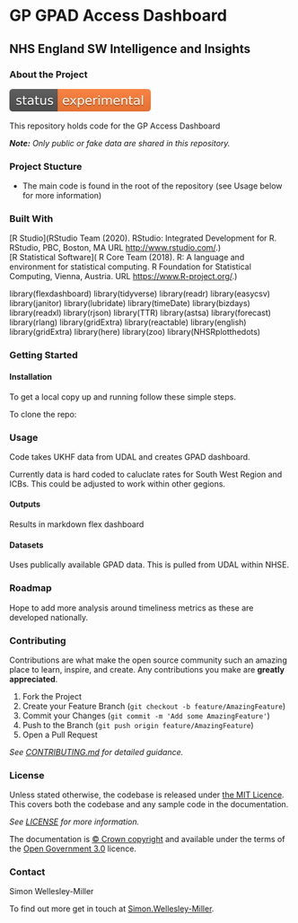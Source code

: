# GP GPAD Access Dashboard
## NHS England SW Intelligence and Insights

### About the Project

[![status: experimental](https://github.com/GIScience/badges/raw/master/status/experimental.svg)](https://github.com/GIScience/badges#experimental)

This repository holds code for the GP Access Dashboard

_**Note:** Only public or fake data are shared in this repository._

### Project Stucture

- The main code is found in the root of the repository (see Usage below for more information)

### Built With

[R Studio](RStudio Team (2020). RStudio: Integrated Development for R. RStudio, PBC, Boston, MA URL http://www.rstudio.com/.)  
[R Statistical Software](  R Core Team (2018). R: A language and environment for statistical computing. R Foundation for Statistical Computing, Vienna, Austria. URL https://www.R-project.org/.)

library(flexdashboard)
library(tidyverse)
library(readr)
library(easycsv)
library(janitor)
library(lubridate)
library(timeDate)
library(bizdays)
library(readxl)
library(rjson)
library(TTR)
library(astsa)
library(forecast)
library(rlang)
library(gridExtra)
library(reactable)
library(english)
library(gridExtra)
library(here)
library(zoo)
library(NHSRplotthedots)

### Getting Started

#### Installation

To get a local copy up and running follow these simple steps.

To clone the repo:

### Usage
Code takes UKHF data from UDAL and creates GPAD dashboard.

Currently data is hard coded to caluclate rates for South West Region and ICBs.  This could be adjusted to work within other gegions.

#### Outputs
Results in markdown flex dashboard

#### Datasets
Uses publically available GPAD data.  This is pulled from UDAL within NHSE.


### Roadmap
Hope to add more analysis around timeliness metrics as these are developed nationally.

### Contributing

Contributions are what make the open source community such an amazing place to learn, inspire, and create. Any contributions you make are **greatly appreciated**.

1. Fork the Project
2. Create your Feature Branch (`git checkout -b feature/AmazingFeature`)
3. Commit your Changes (`git commit -m 'Add some AmazingFeature'`)
4. Push to the Branch (`git push origin feature/AmazingFeature`)
5. Open a Pull Request

_See [CONTRIBUTING.md](./CONTRIBUTING.md) for detailed guidance._

### License

Unless stated otherwise, the codebase is released under [the MIT Licence][mit].
This covers both the codebase and any sample code in the documentation.

_See [LICENSE](./LICENSE) for more information._

The documentation is [© Crown copyright][copyright] and available under the terms
of the [Open Government 3.0][ogl] licence.

[mit]: LICENCE
[copyright]: http://www.nationalarchives.gov.uk/information-management/re-using-public-sector-information/uk-government-licensing-framework/crown-copyright/
[ogl]: http://www.nationalarchives.gov.uk/doc/open-government-licence/version/3/

### Contact
Simon Wellesley-Miller

To find out more  get in touch at [Simon.Wellesley-Miller](mailto:simon.wellesley-miller@nhs.net).

